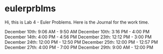 # eulerprblms
Hi, this is Lab 4 - Euler Problems. Here is the Journal for the work time. 

December 10th: 9:06 AM - 9:50 AM
December 10th: 3:16 PM - 4:00 PM
December 14th: 4:00 PM - 4:56 PM
December 23th: 12:12 PM - 3:00 PM
December 24th: 12:00 PM - 12:50 PM
December 25th: 12:00 PM - 12:57 PM
December 27th: 4:00 PM - 7:00 PM
December 29th: 9:00 AM - 12:00 PM
